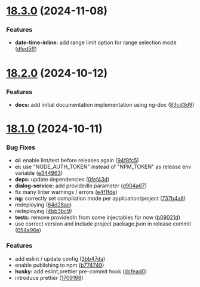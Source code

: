 # [18.3.0](https://github.com/netwin/date-time-picker/compare/18.2.0...18.3.0) (2024-11-08)


### Features

* **date-time-inline:** add range limit option for range selection mode ([dfed5ff](https://github.com/netwin/date-time-picker/commit/dfed5ff068a4654a01d61b37e5422203c9bb5411))

# [18.2.0](https://github.com/netwin/date-time-picker/compare/18.1.0...18.2.0) (2024-10-12)


### Features

* **docs:** add initial documentation implementation using ng-doc ([83cd3d9](https://github.com/netwin/date-time-picker/commit/83cd3d9da313aedda62b3eb302f2b11d53ef1b1f))

# [18.1.0](https://github.com/netwin/date-time-picker/compare/18.0.0...18.1.0) (2024-10-11)


### Bug Fixes

* **ci:** enable lint/test before releases again ([94f8fc5](https://github.com/netwin/date-time-picker/commit/94f8fc51e482eb359e141cd692fd6d13a7fe66cb))
* **ci:** use "NODE_AUTH_TOKEN" instead of "NPM_TOKEN" as release env variable ([e344963](https://github.com/netwin/date-time-picker/commit/e344963477e4d530d7430e6d1370c385758885ed))
* **deps:** update dependencies ([0fef43d](https://github.com/netwin/date-time-picker/commit/0fef43da01c38886f2a79ca5e2371fc0ef12e414))
* **dialog-service:** add providedIn parameter ([d904a67](https://github.com/netwin/date-time-picker/commit/d904a676658d7cfe3b530686f2f9dbe7cbdf8f02))
* fix many linter warnings / errors ([e4f1fde](https://github.com/netwin/date-time-picker/commit/e4f1fdeb70e3dc7a42ccecefaea15eb5209562ff))
* **ng:** correctly set compilation mode per application/project ([737b4a6](https://github.com/netwin/date-time-picker/commit/737b4a69e28041d3a237989e5a7a46a5175b890f))
* redeploying ([64d28ae](https://github.com/netwin/date-time-picker/commit/64d28ae0685d8297d42180d18e5491791c217855))
* redeploying ([4bb3bc9](https://github.com/netwin/date-time-picker/commit/4bb3bc99c4b01e8e1f7376c49f325412fa61f549))
* **tests:** remove providedIn from some injectables for now ([b09021d](https://github.com/netwin/date-time-picker/commit/b09021d381b77130fdff2b09ef361514c069f8a2))
* use correct version and include project package.json in release commit ([054a96e](https://github.com/netwin/date-time-picker/commit/054a96eb01ff57ddedd2b1f12c6967f710a99f4b))


### Features

* add eslint / update config ([3bb47da](https://github.com/netwin/date-time-picker/commit/3bb47da42822c302f0a34ee2091072bb85f9cc80))
* enable publishing to npm ([b774749](https://github.com/netwin/date-time-picker/commit/b774749fb7884b6fc8471e881dd7c7b26e32b4e4))
* **husky:** add eslint,prettier pre-commit hook ([dcfead0](https://github.com/netwin/date-time-picker/commit/dcfead0ca02858aa48607ed9d3f6a9b541c1b381))
* introduce prettier ([1709198](https://github.com/netwin/date-time-picker/commit/170919803bf2c2088594b1cde1d5af05fef7b75b))
